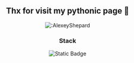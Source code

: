 <div align="center">

## Thx for visit my pythonic page 🐸

![:AlexeyShepard](https://count.getloli.com/get/@:AlexeyShepard)

### Stack

![Static Badge](https://img.shields.io/badge/Python?style=flat-square&labelColor=FFFFFF&color=B04AFF)


</div>

<!--
**AlexeyShepard/AlexeyShepard** is a ✨ _special_ ✨ repository because its `README.md` (this file) appears on your GitHub profile.

Here are some ideas to get you started:

- 🔭 I’m currently working on ...
- 🌱 I’m currently learning ...
- 👯 I’m looking to collaborate on ...
- 🤔 I’m looking for help with ...
- 💬 Ask me about ...
- 📫 How to reach me: ...
- 😄 Pronouns: ...
- ⚡ Fun fact: ...
-->
